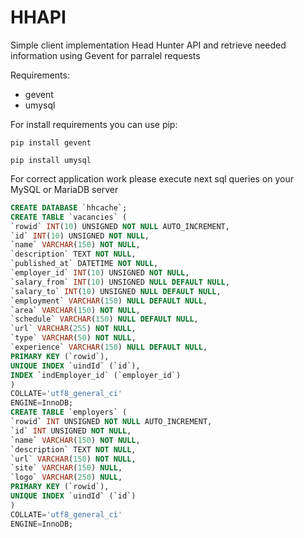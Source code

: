HHAPI
=====

Simple client implementation Head Hunter API and retrieve needed information using Gevent for parralel requests

Requirements:
- gevent
- umysql

For install requirements you can use pip:

<code>pip install gevent</code>

<code>pip install umysql</code>

For correct application work please execute
next sql queries on your MySQL or MariaDB server

```sql
CREATE DATABASE `hhcache`;
CREATE TABLE `vacancies` (
`rowid` INT(10) UNSIGNED NOT NULL AUTO_INCREMENT,
`id` INT(10) UNSIGNED NOT NULL,
`name` VARCHAR(150) NOT NULL,
`description` TEXT NOT NULL,
`published_at` DATETIME NOT NULL,
`employer_id` INT(10) UNSIGNED NOT NULL,
`salary_from` INT(10) UNSIGNED NULL DEFAULT NULL,
`salary_to` INT(10) UNSIGNED NULL DEFAULT NULL,
`employment` VARCHAR(150) NULL DEFAULT NULL,
`area` VARCHAR(150) NOT NULL,
`schedule` VARCHAR(150) NULL DEFAULT NULL,
`url` VARCHAR(255) NOT NULL,
`type` VARCHAR(50) NOT NULL,
`experience` VARCHAR(150) NULL DEFAULT NULL,
PRIMARY KEY (`rowid`),
UNIQUE INDEX `uindId` (`id`),
INDEX `indEmployer_id` (`employer_id`)
)
COLLATE='utf8_general_ci'
ENGINE=InnoDB;
CREATE TABLE `employers` (
`rowid` INT UNSIGNED NOT NULL AUTO_INCREMENT,
`id` INT UNSIGNED NOT NULL,
`name` VARCHAR(150) NOT NULL,
`description` TEXT NOT NULL,
`url` VARCHAR(150) NOT NULL,
`site` VARCHAR(150) NULL,
`logo` VARCHAR(250) NULL,
PRIMARY KEY (`rowid`),
UNIQUE INDEX `uindId` (`id`)
)
COLLATE='utf8_general_ci'
ENGINE=InnoDB;
```
